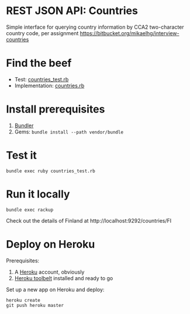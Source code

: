 REST JSON API: Countries
=========================

Simple interface for querying country information by CCA2 two-character country code,
per assignment https://bitbucket.org/mikaelhg/interview-countries

# Find the beef
* Test: [countries_test.rb](countries_test.rb)
* Implementation: [countries.rb](countries.rb)

# Install prerequisites
1. [Bundler](http://bundler.io/)
2. Gems: `bundle install --path vendor/bundle`

# Test it
`bundle exec ruby countries_test.rb`

# Run it locally
`bundle exec rackup`

Check out the details of Finland at http://localhost:9292/countries/FI

# Deploy on Heroku
Prerequisites:

1. A [Heroku](https://heroku.com/) account, obviously
2. [Heroku toolbelt](https://toolbelt.heroku.com/) installed and ready to go

Set up a new app on Heroku and deploy:
```
heroku create
git push heroku master
```
